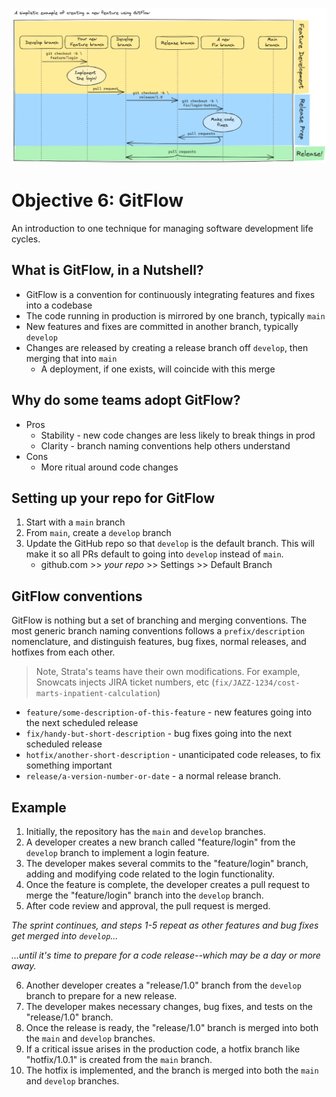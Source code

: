![img_4.png](img_4.png)
# Objective 6: GitFlow

An introduction to one technique for managing software development life cycles.


## What is GitFlow, in a Nutshell?

* GitFlow is a convention for continuously integrating features and fixes into a codebase
* The code running in production is mirrored by one branch, typically `main`
* New features and fixes are committed in another branch, typically `develop`
* Changes are released by creating a release branch off `develop`, then merging that into `main`
  * A deployment, if one exists, will coincide with this merge

## Why do some teams adopt GitFlow?

* Pros
  * Stability - new code changes are less likely to break things in prod
  * Clarity - branch naming conventions help others understand 
* Cons
  * More ritual around code changes
  
## Setting up your repo for GitFlow

1. Start with a `main` branch
2. From `main`, create a `develop` branch
3. Update the GitHub repo so that `develop` is the default branch. This will make it so all PRs default to going into `develop` instead of `main`.
   * github.com >> _your repo_ >> Settings >> Default Branch

## GitFlow conventions

GitFlow is nothing but a set of branching and merging conventions.
The most generic branch naming conventions follows a `prefix/description` nomenclature,
and distinguish features, bug fixes, normal releases, and hotfixes from each other.

> Note, Strata's teams have their own modifications. For example, Snowcats injects JIRA ticket numbers, etc (`fix/JAZZ-1234/cost-marts-inpatient-calculation`)

* `feature/some-description-of-this-feature` - new features going into the next scheduled release
* `fix/handy-but-short-description` - bug fixes going into the next scheduled release
* `hotfix/another-short-description` - unanticipated code releases, to fix something important
* `release/a-version-number-or-date` - a normal release branch.

## Example

1. Initially, the repository has the `main` and `develop` branches.
2. A developer creates a new branch called "feature/login" from the `develop` branch to implement a login feature.
3. The developer makes several commits to the "feature/login" branch, adding and modifying code related to the login functionality.
4. Once the feature is complete, the developer creates a pull request to merge the "feature/login" branch into the `develop` branch.
5. After code review and approval, the pull request is merged.

_The sprint continues, and steps 1-5 repeat as other features and bug fixes get merged into `develop`..._

_...until it's time to prepare for a code release--which may be a day or more away._

6. Another developer creates a "release/1.0" branch from the `develop` branch to prepare for a new release.
7. The developer makes necessary changes, bug fixes, and tests on the "release/1.0" branch.
8. Once the release is ready, the "release/1.0" branch is merged into both the `main` and `develop` branches.
9. If a critical issue arises in the production code, a hotfix branch like "hotfix/1.0.1" is created from the `main` branch.
10. The hotfix is implemented, and the branch is merged into both the `main` and `develop` branches.
